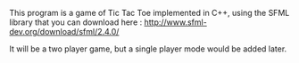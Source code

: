 This program is a game of Tic Tac Toe implemented in C++, using the SFML library
that you can download here :  http://www.sfml-dev.org/download/sfml/2.4.0/

It will be a two player game, but a single player mode would be added later.
